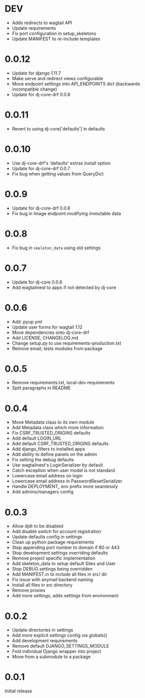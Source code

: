 # DEV
- Adds redirects to wagtail API
- Update requirements
- Fix port configuration in setup_skeletons
- Update MANIFEST to re-include templates
# 0.0.12
- Update for django 1.11.7
- Make serve and redirect views configurable
- Move endpoint settings into API_ENDPOINTS dict (backwards incompatible change)
- Update for dj-core-drf 0.0.8
# 0.0.11
- Revert to using dj-core['defaults'] in defaults
# 0.0.10
- Use dj-core-drf's 'defaults' extras install option
- Update for dj-core-drf 0.0.7
- Fix bug when getting values from QueryDict
# 0.0.9
- Update for dj-core-drf 0.0.6
- Fix bug in Image endpoint modifying immutable data
# 0.0.8
- Fix bug in `skeleton_data` using old settings
# 0.0.7
- Update for dj-core 0.0.6
- Add wagtailnest to apps if not detected by dj-core
# 0.0.6
- Add .pyup.yml
- Update user forms for wagtail 1.12
- Move dependencies onto dj-core-drf
- Add LICENSE, CHANGELOG.md
- Change setup.py to use requirements-production.txt
- Remove email, tests modules from package
# 0.0.5
- Remove requirements.txt, local-dev requirements
- Split paragraphs in README
# 0.0.4
- Move Metadata class to its own module
- Add Metadata class which more information
- Fix CSRF_TRUSTED_ORIGINS defaults
- Add default LOGIN_URL
- Add default CSRF_TRUSTED_ORIGINS defaults
- Add django_filters to installed apps
- Add ability to define panels on the admin
- Fix setting the debug defaults
- Use wagtailnest's LoginSerializer by default
- Catch exception when user model is not standard
- Lowercase email address on login
- Lowercase email address in PasswordResetSerializer
- Handle DEPLOYMENT_ env prefix more seamlessly
- Add admins/managers config
# 0.0.3
- Allow djdt to be disabled
- Add disable switch for account registration
- Update defaults config in settings
- Clean up python package requirements
- Stop appending port number to domain if 80 or 443
- Stop development settings overriding defaults
- Remove project specific implementation
- Add skeleton_data to setup default Sites and User
- Stop DEBUG settings being overridden
- Add MANIFEST.in to include all files in src/ dir
- Fix issue with anymail backend naming
- Install all files in src directory
- Remove proxies
- Add more settings, adds settings from environment
# 0.0.2
- Update directories in settings
- Add more explicit settings config via globals()
- Add development requirements
- Remove default DJANGO_SETTINGS_MODULE
- Fold individual Django wrapper into project
- Move from a submodule to a package
# 0.0.1
Initial release
